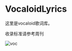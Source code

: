 # VocaloidLyrics

这里是vocaloid歌词库。

收录标准请参考周刊

![voc](https://i1.hdslb.com/bfs/new_dyn/f4360ffba558284ddbab6e308d86f52b398343999.png@720w_398h_1e_1c.avif)
